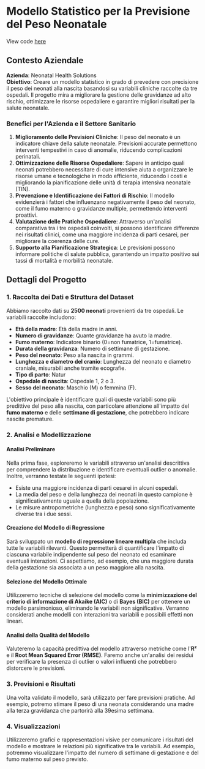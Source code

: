 # Modello Statistico per la Previsione del Peso Neonatale

View code [here](https://rpubs.com/miky21121996/1244031)

## Contesto Aziendale
**Azienda**: Neonatal Health Solutions  
**Obiettivo**: Creare un modello statistico in grado di prevedere con precisione il peso dei neonati alla nascita basandosi su variabili cliniche raccolte da tre ospedali. Il progetto mira a migliorare la gestione delle gravidanze ad alto rischio, ottimizzare le risorse ospedaliere e garantire migliori risultati per la salute neonatale.

### Benefici per l'Azienda e il Settore Sanitario
1. **Miglioramento delle Previsioni Cliniche**: Il peso del neonato è un indicatore chiave della salute neonatale. Previsioni accurate permettono interventi tempestivi in caso di anomalie, riducendo complicazioni perinatali.
2. **Ottimizzazione delle Risorse Ospedaliere**: Sapere in anticipo quali neonati potrebbero necessitare di cure intensive aiuta a organizzare le risorse umane e tecnologiche in modo efficiente, riducendo i costi e migliorando la pianificazione delle unità di terapia intensiva neonatale (TIN).
3. **Prevenzione e Identificazione dei Fattori di Rischio**: Il modello evidenzierà i fattori che influenzano negativamente il peso del neonato, come il fumo materno o gravidanze multiple, permettendo interventi proattivi.
4. **Valutazione delle Pratiche Ospedaliere**: Attraverso un'analisi comparativa tra i tre ospedali coinvolti, si possono identificare differenze nei risultati clinici, come una maggiore incidenza di parti cesarei, per migliorare la coerenza delle cure.
5. **Supporto alla Pianificazione Strategica**: Le previsioni possono informare politiche di salute pubblica, garantendo un impatto positivo sui tassi di mortalità e morbilità neonatale.

## Dettagli del Progetto

### 1. Raccolta dei Dati e Struttura del Dataset
Abbiamo raccolto dati su **2500 neonati** provenienti da tre ospedali. Le variabili raccolte includono:

- **Età della madre**: Età della madre in anni.
- **Numero di gravidanze**: Quante gravidanze ha avuto la madre.
- **Fumo materno**: Indicatore binario (0=non fumatrice, 1=fumatrice).
- **Durata della gravidanza**: Numero di settimane di gestazione.
- **Peso del neonato**: Peso alla nascita in grammi.
- **Lunghezza e diametro del cranio**: Lunghezza del neonato e diametro craniale, misurabili anche tramite ecografie.
- **Tipo di parto**: Natur
- **Ospedale di nascita**: Ospedale 1, 2 o 3.
- **Sesso del neonato**: Maschio (M) o femmina (F).

L'obiettivo principale è identificare quali di queste variabili sono più predittive del peso alla nascita, con particolare attenzione all'impatto del **fumo materno** e delle **settimane di gestazione**, che potrebbero indicare nascite premature.

### 2. Analisi e Modellizzazione

#### Analisi Preliminare
Nella prima fase, esploreremo le variabili attraverso un'analisi descrittiva per comprendere la distribuzione e identificare eventuali outlier o anomalie. Inoltre, verranno testate le seguenti ipotesi:

- Esiste una maggiore incidenza di parti cesarei in alcuni ospedali.
- La media del peso e della lunghezza dei neonati in questo campione è significativamente uguale a quella della popolazione.
- Le misure antropometriche (lunghezza e peso) sono significativamente diverse tra i due sessi.

#### Creazione del Modello di Regressione
Sarà sviluppato un **modello di regressione lineare multipla** che includa tutte le variabili rilevanti. Questo permetterà di quantificare l'impatto di ciascuna variabile indipendente sul peso del neonato ed esaminare eventuali interazioni. Ci aspettiamo, ad esempio, che una maggiore durata della gestazione sia associata a un peso maggiore alla nascita.

#### Selezione del Modello Ottimale
Utilizzeremo tecniche di selezione del modello come la **minimizzazione del criterio di informazione di Akaike (AIC)** o di **Bayes (BIC)** per ottenere un modello parsimonioso, eliminando le variabili non significative. Verranno considerati anche modelli con interazioni tra variabili e possibili effetti non lineari.

#### Analisi della Qualità del Modello
Valuteremo la capacità predittiva del modello attraverso metriche come l'**R²** e il **Root Mean Squared Error (RMSE)**. Faremo anche un'analisi dei residui per verificare la presenza di outlier o valori influenti che potrebbero distorcere le previsioni.

### 3. Previsioni e Risultati
Una volta validato il modello, sarà utilizzato per fare previsioni pratiche. Ad esempio, potremo stimare il peso di una neonata considerando una madre alla terza gravidanza che partorirà alla 39esima settimana.

### 4. Visualizzazioni
Utilizzeremo grafici e rappresentazioni visive per comunicare i risultati del modello e mostrare le relazioni più significative tra le variabili. Ad esempio, potremmo visualizzare l'impatto del numero di settimane di gestazione e del fumo materno sul peso previsto.

